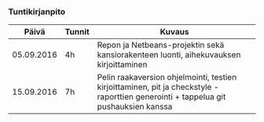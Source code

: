 ### Tuntikirjanpito
Päivä | Tunnit | Kuvaus
--------------- | ----- | ------
05.09.2016 | 4h | Repon ja Netbeans-projektin sekä kansiorakenteen luonti, aihekuvauksen kirjoittaminen
15.09.2016 | 7h | Pelin raakaversion ohjelmointi, testien kirjoittaminen, pit ja checkstyle -raporttien generointi + tappelua git pushauksien kanssa
